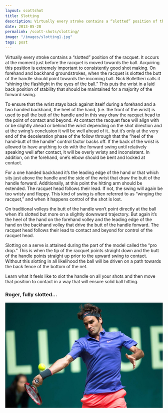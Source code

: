 ```yaml
---
layout: scottshot
title: Slotting
description: Virtually every stroke contains a “slotted” position of the racquet...
date: 2013-05-28
permalink: /scott-shots/slotting/
image: "/images/slotting1.jpg"
tags: post
---
```


Virtually every stroke contains a “slotted” position of the racquet. It occurs at the moment just before the racquet is moved towards the ball. Acquiring this position is extremely important to consistently good shot making. On forehand and backhand groundstrokes, when the racquet is slotted the butt of the handle should point towards the incoming ball. Nick Bollettieri calls it “shining the flashlight in the eyes of the ball.” This puts the wrist in a laid back position of stability that should be maintained for a majority of the forward swing.

To ensure that the wrist stays back against itself during a forehand and a two handed backhand, the heel of the hand, (i.e. the front of the wrist) is used to pull the butt of the handle and in this way draw the racquet head to the point of contact and beyond. At contact the racquet face will align with or be slightly ahead or behind the wrist depending on the shot direction and at the swing’s conclusion it will be well ahead of it.. but it’s only at the very end of the deceleration phase of the follow through that the “heel of the hand-butt of the handle” control factor backs off. If the back of the wrist is allowed to have anything to do with the forward swing until relatively speaking well after contact, it will be overly wristy and inconsistent. In addition, on the forehand, one’s elbow should be bent and locked at contact.

For a one handed backhand it’s the leading edge of the hand or that which sits just above the handle and the side of the wrist that draw the butt of the handle forward. Additionally, at this point the hitting arm should be extended. The racquet head follows their lead. If not, the swing will again be too wristy and floppy. This kind of swing is often referred to as “winging the racquet,” and when it happens control of the shot is lost.

On traditional volleys the butt of the handle won’t point directly at the ball when it’s slotted but more on a slightly downward trajectory. But again it’s the heel of the hand on the forehand volley and the leading edge of the hand on the backhand volley that drive the butt of the handle forward. The racquet head follows their lead to contact and beyond for control of the racquet head.

Slotting on a serve is attained during the part of the model called the “pro drop.” This is when the tip of the racquet points straight down and the butt of the handle points straight up prior to the upward swing to contact. Without this slotting in all likelihood the ball will be driven on a path towards the back fence of the bottom of the net.

Learn what it feels like to slot the handle on all your shots and then move that position to contact in a way that will ensure solid ball hitting.

### Roger, fully slotted...

![RogerSlotted](/images/slotting2.jpg#wide)
